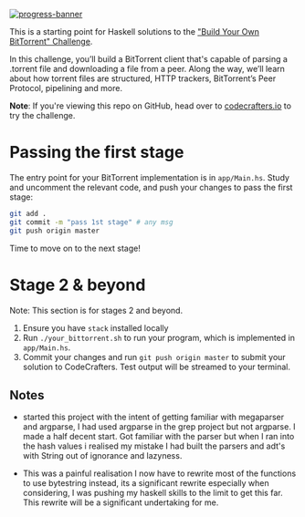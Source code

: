 [![progress-banner](https://backend.codecrafters.io/progress/bittorrent/bbff74fa-d87d-4c03-ab34-0de90200fd73)](https://app.codecrafters.io/users/codecrafters-bot?r=2qF)

This is a starting point for Haskell solutions to the
["Build Your Own BitTorrent" Challenge](https://app.codecrafters.io/courses/bittorrent/overview).

In this challenge, you’ll build a BitTorrent client that's capable of parsing a
.torrent file and downloading a file from a peer. Along the way, we’ll learn
about how torrent files are structured, HTTP trackers, BitTorrent’s Peer
Protocol, pipelining and more.

**Note**: If you're viewing this repo on GitHub, head over to
[codecrafters.io](https://codecrafters.io) to try the challenge.

# Passing the first stage

The entry point for your BitTorrent implementation is in `app/Main.hs`. Study
and uncomment the relevant code, and push your changes to pass the first stage:

```sh
git add .
git commit -m "pass 1st stage" # any msg
git push origin master
```

Time to move on to the next stage!

# Stage 2 & beyond

Note: This section is for stages 2 and beyond.

1. Ensure you have `stack` installed locally
1. Run `./your_bittorrent.sh` to run your program, which is implemented in
   `app/Main.hs`.
1. Commit your changes and run `git push origin master` to submit your solution
   to CodeCrafters. Test output will be streamed to your terminal.

## Notes

- started this project with the intent of getting familiar with megaparser and argparse,
  I had used argparse in the grep project but not argparse. I made a half decent start.
  Got familiar with the parser but when I ran into the hash values i realised my mistake
  I had built the parsers and adt's with String out of ignorance and lazyness.

- This was a painful realisation I now have to rewrite most of the functions to use
  bytestring instead, its a significant rewrite especially when considering,
  I was pushing my haskell skills to the limit to get this far. This rewrite
  will be a significant undertaking for me.

